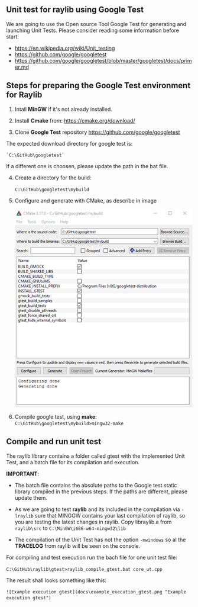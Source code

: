 ## Unit test for raylib using Google Test

We are going to use the Open source Tool Google Test for generating and launching  Unit Tests. Please consider reading some information before start:

* https://en.wikipedia.org/wiki/Unit_testing
* https://github.com/google/googletest
* https://github.com/google/googletest/blob/master/googletest/docs/primer.md



## Steps for preparing the Google Test environment for Raylib

1) Intall **MinGW** if it's not already installed.

2) Install **Cmake** from: https://cmake.org/download/

3)  Clone **Google Test** repository  https://github.com/google/googletest

The expected download directory  for google test is:

	`C:\GitHub\googletest`
If a different one is choosen, please update the path in the bat file.

4) Create a directory for the build:

	`C:\GitHub\googletest\mybuild`

5) Configure and generate with CMake, as describe in image

	![Cmake configuration](docs\configure_and_generate_with_cmake.png "Cmake configuration")

6)  Compile google test, using **make**:
	`C:\GitHub\googletest\mybuild>mingw32-make`




## Compile and run unit test ##

The raylib library contains a folder called gtest with the implemented Unit Test, and a batch file for its compilation and execution. 

**IMPORTANT**:
* The batch file contains the absolute paths to the Google test static library compiled in the previous steps. If the paths are different, please update them.

* As we are going to test **raylib** and its included in the compilation via `-lraylib` sure that MINGGW contains your last compilation of raylib, so you are testing the latest changes in raylib. Copy libraylib.a from `raylib\src` to `C:\MinGW\i686-w64-mingw32\lib`

* The compilation of the Unit Test has not the option `-mwindows` so al the **TRACELOG** from raylib will be seen on the console.

For compiling and test execution run the bach file for one unit test file:

`C:\GitHub\raylib\gtest>raylib_compile_gtest.bat core_ut.cpp`


The result shall looks something like this:

	![Example execution gtest](docs\example_execution_gtest.png "Example execution gtest")










